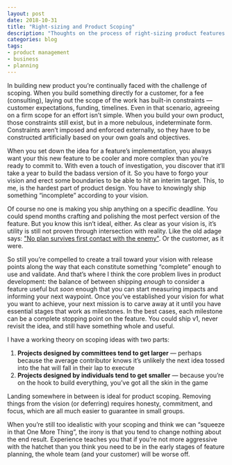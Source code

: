 ```yaml
---
layout: post
date: 2018-10-31
title: "Right-sizing and Product Scoping"
description: "Thoughts on the process of right-sizing product features and defining scope."
categories: blog
tags:
- product management
- business
- planning
---
```


In building new product you’re continually faced with the challenge of scoping. When you build something directly for a customer, for a fee (consulting), laying out the scope of the work has built-in constraints — customer expectations, funding, timelines. Even in that scenario, agreeing on a firm scope for an effort isn’t simple. When you build your own product, those constraints still exist, but in a more nebulous, indeterminate form. Constraints aren’t imposed and enforced externally, so they have to be constructed artificially based on your own goals and objectives.

When you set down the idea for a feature’s implementation, you always want your this new feature to be cooler and more complex than you’re ready to commit to. With even a touch of investigation, you discover that it’ll take a year to build the badass version of it. So you have to forgo your vision and erect some boundaries to be able to hit an interim target. This, to me, is the hardest part of product design. You have to knowingly ship something “incomplete” according to your vision.

Of course no one is making you ship anything on a specific deadline. You could spend months crafting and polishing the most perfect version of the feature. But you know this isn’t ideal, either. As clear as your vision is, it’s utility is still not proven through intersection with reality. Like the old adage says: ["No plan survives first contact with the enemy"](https://en.m.wikiquote.org/wiki/Helmuth_von_Moltke_the_Elder). Or the customer, as it were.

So still you’re compelled to create a trail toward your vision with release points along the way that each constitute something “complete” enough to use and validate. And that’s where I think the core problem lives in product development: the balance of between shipping _enough_ to consider a feature useful but _soon_ enough that you can start measuring impacts and informing your next waypoint. Once you’ve established your vision for what you want to achieve, your next mission is to carve away at it until you have essential stages that work as milestones. In the best cases, each milestone can be a complete stopping point on the feature. You could ship v1, never revisit the idea, and still have something whole and useful.

I have a working theory on scoping ideas with two parts:

1. **Projects designed by committees tend to get larger** — perhaps because the average contributor knows it’s unlikely the next idea tossed into the hat will fall in their lap to execute
2. **Projects designed by individuals tend to get smaller** — because you’re on the hook to build everything, you’ve got all the skin in the game

Landing somewhere in between is ideal for product scoping. Removing things from the vision (or deferring) requires honesty, commitment, and focus, which are all much easier to guarantee in small groups. 

When you’re still too idealistic with your scoping and think we can “squeeze in that One More Thing”, the irony is that you tend to change nothing about the end result. Experience teaches you that if you’re not more aggressive with the hatchet than you think you need to be in the early stages of feature planning, the whole team (and your customer) will be worse off.
